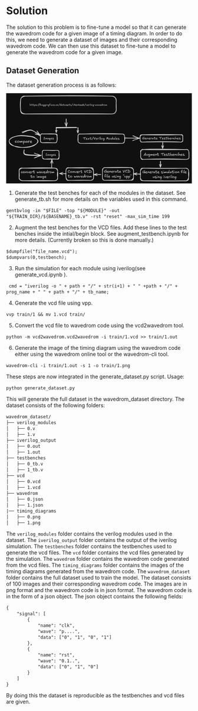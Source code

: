 Solution
========

The solution to this problem is to fine-tune a model so that it can generate the wavedrom code for a given image of a timing diagram.
In order to do this, we need to generate a dataset of images and their corresponding wavedrom code. We can then use this dataset to fine-tune a model to generate the wavedrom code for a given image.


## Dataset Generation


The dataset generation process is as follows:


![image](documentation_images/data_generation_architecture.png)



1. Generate the test benches for each of the modules in the dataset.
See generate_tb.sh for more details on the variables used in this command.
```
gentbvlog -in "$FILE" -top "${MODULE}" -out "${TRAIN_DIR}/${BASENAME}_tb.v" -rst "reset" -max_sim_time 199
```

2. Augment the test benches for the VCD files. Add these lines to the test benches inside the intial/begin block. See augment_testbench.ipynb for more details.
(Currently broken so this is done manually.)
```
$dumpfile("file_name.vcd");
$dumpvars(0,testbench);
```

3. Run the simulation for each module using iverilog(see generate_vcd.ipynb ).
```
 cmd = "iverilog -o " + path + "/" + str(i+1) + " " +path + "/" + prog_name + " " + path + "/" + tb_name;
```

4. Generate the vcd file using vpp.
```
vvp train/1 && mv 1.vcd train/
```

5. Convert the vcd file to wavedrom code using the vcd2wavedrom tool.
```
python -m vcd2wavedrom.vcd2wavedrom -i train/1.vcd >> train/1.out
```

6. Generate the image of the timing diagram using the wavedrom code either using the wavedrom online tool or the wavedrom-cli tool.
```
wavedrom-cli -i train/1.out -s 1 -o train/1.png
```


These steps are now integrated in the generate_dataset.py script.
Usage:
```
python generate_dataset.py
```
This will generate the full dataset in the wavedrom_dataset directory. The dataset consists of the following folders:
```
wavedrom_dataset/
├── verilog_modules
│   ├── 0.v
│   ├── 1.v
├── iverilog_output
│   ├── 0.out
│   ├── 1.out
├── testbenches
│   ├── 0_tb.v
│   ├── 1_tb.v
├── vcd
│   ├── 0.vcd
│   ├── 1.vcd
├── wavedrom
│   ├── 0.json
│   ├── 1.json
|── timing_diagrams
│   ├── 0.png
│   ├── 1.png
```
The `verilog_modules` folder contains the verilog modules used in the dataset. The `iverilog_output` folder contains the output of the iverilog simulation. The `testbenches` folder contains the testbenches used to generate the vcd files. The `vcd` folder contains the vcd files generated by the simulation. The `wavedrom` folder contains the wavedrom code generated from the vcd files. The `timing_diagrams` folder contains the images of the timing diagrams generated from the wavedrom code.
The `wavedrom_dataset` folder contains the full dataset used to train the model. The dataset consists of 100 images and their corresponding wavedrom code. The images are in png format and the wavedrom code is in json format. The wavedrom code is in the form of a json object. The json object contains the following fields:
```
{
    "signal": [
        {
            "name": "clk",
            "wave": "p....",
            "data": ["0", "1", "0", "1"]
        },
        {
            "name": "rst",
            "wave": "0.1..",
            "data": ["0", "1", "0"]
        }
    ]
}
```

By doing this the dataset is reproducible as the testbenches and vcd files are given.